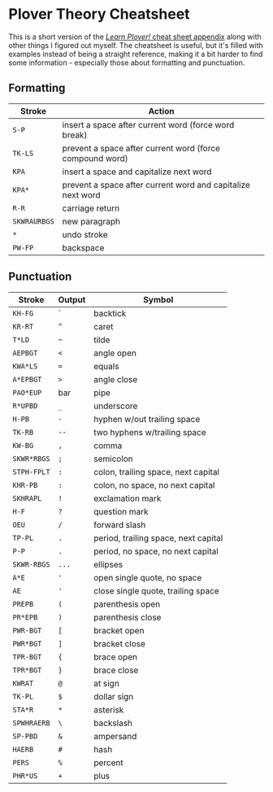 # Plover Theory Cheatsheet

This is a short version of the [_Learn Plover!_ cheat sheet appendix](https://sites.google.com/site/learnplover/appendix-cheat-sheet) along with other things I figured out myself. The cheatsheet is useful, but it's filled with examples instead of being a straight reference, making it a bit harder to find some information - especially those about formatting and punctuation.

## Formatting

| Stroke | Action |
| ------ | ------ |
| `S-P` | insert a space after current word (force word break) |
| `TK-LS` | prevent a space after current word (force compound word) |
| `KPA` | insert a space and capitalize next word |
| `KPA*` | prevent a space after current word and capitalize next word |
| `R-R` | carriage return |
| `SKWRAURBGS` | new paragraph |
| `*` | undo stroke |
| `PW-FP` | backspace |

## Punctuation

| Stroke | Output | Symbol |
| ------ | ------ | ------ |
| `KH-FG` | ` | backtick |
| `KR-RT` | `^` | caret |
| `T*LD` | `~` | tilde |
| `AEPBGT` | `<` | angle open |
| `KWA*LS` | `=` | equals |
| `A*EPBGT` | `>` | angle close |
| `PAO*EUP` | bar | pipe |
| `R*UPBD` | `_` | underscore |
| `H-PB` | `-` | hyphen w/out trailing space |
| `TK-RB` | `--` | two hyphens w/trailing space |
| `KW-BG` | `,` | comma |
| `SKWR*RBGS` | `;` | semicolon |
| `STPH-FPLT` | `:` | colon, trailing space, next capital |
| `KHR-PB` | `:` | colon, no space, no next capital |
| `SKHRAPL` | `!` | exclamation mark |
| `H-F` | `?` | question mark |
| `OEU` | `/` | forward slash |
| `TP-PL` | `.` | period, trailing space, next capital |
| `P-P` | `.` | period, no space, no next capital |
| `SKWR-RBGS` | `...` | ellipses |
| `A*E` | `'` | open single quote, no space |
| `AE` | `'` | close single quote, trailing space |
| `PREPB` | `(` | parenthesis open |
| `PR*EPB` | `)` | parenthesis close |
| `PWR-BGT` | `[` | bracket open |
| `PWR*BGT` | `]` | bracket close |
| `TPR-BGT` | `{` | brace open |
| `TPR*BGT` | `}` | brace close |
| `KWRAT` | `@` | at sign |
| `TK-PL` | `$` | dollar sign |
| `STA*R` | `*` | asterisk |
| `SPWHRAERB` | `\` | backslash |
| `SP-PBD` | `&` | ampersand |
| `HAERB` | `#` | hash |
| `PERS` | `%` | percent |
| `PHR*US` | `+` | plus |








